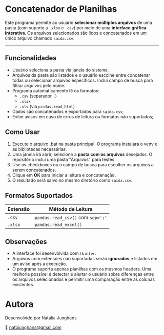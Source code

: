 # Concatenador de Planilhas
Este programa permite ao usuário **selecionar múltiplos arquivos** de uma pasta (com suporte a `.xlsx` e `.csv`) por meio de uma **interface gráfica interativa**. Os arquivos selecionados são lidos e concatenados em um único arquivo chamado `saida.csv`.

---

## Funcionalidades

- Usuário seleciona a pasta via janela do sistema.
- Arquivos da pasta são listados e o usuário escolhe entre concatenar todas ou selecionar arquivos específicos. Inclui campo de busca para filtrar arquivos pelo nome.
- Programa automaticamente lê os formatos:
  - `.csv` (separador `;`)
  - `.xlsx`
  - `.xls` (via `pandas.read_html`)
- Dados são concatenados e exportados para `saida.csv`;
- Exibe avisos em caso de erros de leitura ou formatos não suportados;

## Como Usar

1. Execute o arquivo .bat na pasta principal. O programa instalará o venv e as bibliotecas necessárias.
2. Uma janela irá abrir, selecione a **pasta com os arquivos** desejados. O repositório inclui uma pasta "Arquivos" para testes.
3. Use os checkboxes ou o campo de busca para escolher os arquivos a serem concatenados.
4. Clique em **OK** para iniciar a leitura e concatenação.
5. O resultado será salvo no mesmo diretório como `saida.csv`.

## Formatos Suportados

| Extensão | Método de Leitura |
|----------|-------------------|
| `.csv`   | `pandas.read_csv()` com `sep=';'` |
| `.xlsx`  | `pandas.read_excel()` |

## Observações

- A interface foi desenvolvida com `tkinter`.
- Arquivos com extensões não suportadas serão **ignorados** e listados em um aviso após a execução.
- O programa suporta apenas planilhas com os mesmos headers. Uma melhoria possível é detectar e alertar o usuário sobre diferenças entre os arquivos selecionados e permitir uma comparação entre as colunas existentes.

# Autora
Desenvolvido por Natalia Junghans

📧 natbjunghans@gmail.com
